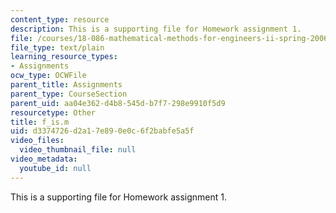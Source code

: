 ```yaml
---
content_type: resource
description: This is a supporting file for Homework assignment 1.
file: /courses/18-086-mathematical-methods-for-engineers-ii-spring-2006/d3374726d2a17e890e0c6f2babfe5a5f_f_is.m
file_type: text/plain
learning_resource_types:
- Assignments
ocw_type: OCWFile
parent_title: Assignments
parent_type: CourseSection
parent_uid: aa04e362-d4b8-545d-b7f7-298e9910f5d9
resourcetype: Other
title: f_is.m
uid: d3374726-d2a1-7e89-0e0c-6f2babfe5a5f
video_files:
  video_thumbnail_file: null
video_metadata:
  youtube_id: null
---
```

This is a supporting file for Homework assignment 1.

